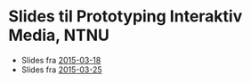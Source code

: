 # Slides til Prototyping Interaktiv Media, NTNU

- Slides fra [2015-03-18](http://torgeir.github.io/prototyping-interaktiv-media-ntnu/20150318/)
- Slides fra [2015-03-25](http://torgeir.github.io/prototyping-interaktiv-media-ntnu/20150325/)

